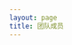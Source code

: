 ```yaml
---
layout: page
title: 团队成员
---
```

<script setup>
import {
  VPTeamPage,
  VPTeamPageTitle,
  VPTeamMembers,
  VPTeamPageSection
} from 'vitepress/theme'
const coreMembers = [
  {
    avatar: '/imgs/avatars/史操.jpg',
    name: '史操',
    title: '指导老师',
    desc: 'Cao Shi received Ph. D degree in 2011 from Central South University, and now works with the School of Information Science and Technology, Qingdao University of Science and Technology, China. He was a postdoctoral research fellow at Peking University from 2011 to 2013. His research interests include image, video processing, and artificial intelligence.',

  },
    {
    avatar: '/imgs/avatars/许灿辉.jpg',
    name: '许灿辉',
    title: '指导老师',
    desc: 'Canhui Xu received her Ph.D. degree from Central South University, China, in 2011. She is currently working in the School of Information Science and Technology, Qingdao University of Science and Technology, China. She was a postdoctoral research fellow at Peking University from 2012 to 2014. She was a visiting scholar at Arizona State University, USA, from 2019 to 2020, and a visiting Ph.D. student at Imperial Collage London, UK, from 2009 to 2010. Her research interests include deep learning, document layout analysis and image understanding.',

  },
]

const tutorsOthers = [
  {
    avatar: '/imgs/avatars/王鑫.jpg',
    name: '王鑫',
    title: '指导老师',
    desc: 'Wang Xin received his Ph.D. degree from China University of Petroleum, China, in 2013. Currently working for School of Information Science and Technology,Qingdao University of Science and Technology, China. He was a director of Pore-scale Imaging Lab in Qingdao City from 2017 to 2020, also a doctoral supervisor of Graduate School of International Studies, Shandong Academy of Sciences in 2018-2020. He was a visiting scientist at Imperial Collage London, Herriot-Watt University and Far East Bruch Russian Academy of Sciences. He participated in the National Joint-Scientific Expedition team with Russia and Japan in the year of 2016 and 2017. His research interests include 2D&3D image processing，computer vision & artificial intelligence.',

  },
    {
    avatar: '/imgs/avatars/程远志.jpg',
    name: '程远志',
    title: '指导老师',
    desc: 'Yuanzhi Cheng received the Ph.D. degree from the Harbin Institute of Technology, Harbin, China. He was with the School of Computer Science and Technology, Harbin Institute of Technology, until 2020. He is currently a professor with the School of Information Science and Technology, Qingdao University of Science and Technology, Qingdao, China. His research interests include pattern recognition, image processing, and computer-assisted surgical system.',

  },
]
const partners =[
  {
    avatar: '/imgs/avatars/毕恒悦.jpg',
    name: '毕恒悦',
    title: '2020级',
    desc: 'Hengyue Bi currently working toward the M.S. degree with the School of Information Science and Technology, Qingdao University of Science and Technology, Qingdao, China. His research interests include object detection, document layout analysis, scene text understanding, and 3D reconstruction.',

  },
    {
    avatar: '/imgs/avatars/李玉腾.jpg',
    name: '李玉腾',
    title: '2020级',
    desc: 'Yuteng Li received B.E. degree from Jining Medical University in 2016. Now he is  a Master student majoring in Computer technology degree at Qingdao University of Science and Technology,under the supervision of Ph.D. Cao Shi. His research interests include deep learning, computer vision, image processing.',

  },
    {
    avatar: '/imgs/avatars/张洪红.jpg',
    name: '张洪红',
    title: '2020级',
    desc: 'Honghong Zhang  is currently pursuing the M.S. degree with School of Information Science and Technology, Qingdao University of Science and Technology, Shandong, China. Her research interests include artificial intelligence, computer vision, image processing.',

  },

{

    avatar: '/imgs/avatars/李冲冲.jpg',
    name: '李冲冲',
    title: '2020级',
    desc: 'Chongchong Li received B.E. degree from Zaozhuang University in 2014. Now he is a Master student majoring in Computer technology degree at Qingdao University of Science and Technology,under the supervision of Ph.D. Cao Shi. His research interests include deep learning, computer vision, image processing.',

}, 

{
    avatar: '/imgs/avatars/何健飞.jpg',
    name: '何健飞',
    title: '2021级',
	desc: 'Jianfei He received B.E. degree from Hebei University of Science and Technology in 2021. Now he is  a Master student majoring in Computer Science and Technology degree at Qingdao University of Science and Technology, under the supervision of Ph.D. Canhui Xu . His research interests include deep learning, computer vision, and medical image segmentation.',

  },
    {
    avatar: '/imgs/avatars/王翔.jpg',
    name: '王翔',
    title: '2021级',
	desc: 'My name is Xiang Xang.I am a Postgraduate student majoring in SE in QUST.I love gaming(like Snooker offline, LOL on-line), programming(like Python, Cplusplus, lua and nothing else) and sleeping most and regard peace as my destination.',

  },
    {
    avatar: '/imgs/avatars/陈文达.jpg',
    name: '陈文达',
    title: '2021级',
	desc: 'I graduated from Qingdao University of Science and Technology majoring in Computer Science and Technology in 2019. Now I am studying for a master‘s degree in Electronic Information in Qingdao University of Science and Technology,under the supervision of Ph.D. Cao Shi .My research interests include computer vision, image processing and medical image segmentation.',
  },
    {
    avatar: '/imgs/avatars/邱海韬.jpg',
    name: '邱海韬',
    title: '2021级',
	desc: 'Haitao Qiu received B.E. degree from Qingdao Agricultural University. Now I am  a Master student majoring in Electronic and Information Engineering degree at Qingdao University of Science and Technology, under the supervision of Ph.D. Cao Shi. My research interests include deep learning, computer vision, medical image segmentation.',

  },
    {
    avatar:  '/imgs/avatars/杨琦.jpg',
    name: '杨琦',
    title: '2021级',
	desc: 'Qi Yang currently working toward the M.S. degree with the School of Information Science and Technology,Qingdao University of Science and Technology, Qingdao, China. His research interests include object detection,image segmentation,panoptic segmentation .Sometimes he also develops frontend, such as Vue (this website is built with Vue, more precisely, Vitepress).',

  },
    {
    avatar: '/imgs/avatars/袁正一.jpg',
    name: '袁正一',
    title: '2022级',
	desc: 'yuanzhengyi received B.E. degree from Qingdao University of Science and Technology in 2021.Now he is a Master student majoring in Software Engineering degree at Qingdao University of Science and Technology,under the supervision of Ph.D. CaoShi. He research interests include deep learning, computer vision, image processing.',

  },
{
    avatar: '/imgs/avatars/张栋.jpg',
    name: '张栋',
    title: '2022级',
	desc: 'Dong Zhang received B.E. degree from XiHua University in 2021. Now he is  a Master student majoring in Computer technology degree at Qingdao University of Science and Technology,under the supervision of Ph.D. Canhui Xu. His research interests include deep learning, computer vision, image processing.',

  },
{
    avatar: '/imgs/avatars/谢彧.jpg',
    name: '谢彧',
    title: '2022级',
	desc: 'Xie Yu is currently pursuing the M.S. degree with School of Information Science and Technology, Qingdao University of Science and Technology, Shandong. He is interested in artificial intelligence, and his research focuses on computer vision.',

  },
]
</script>

<VPTeamPage>
  <VPTeamPageTitle>
    <template #title>导师</template>
    <template #lead>...</template>
  </VPTeamPageTitle>
  <VPTeamMembers size="medium" :members="coreMembers" />
  <VPTeamMembers size="medium" :members="tutorsOthers" />  
  <VPTeamPageSection>
    <template #title>学生</template>
    <template #lead>...</template>
    <template #members>
      <VPTeamMembers size="medium" :members="partners" />
    </template>
  </VPTeamPageSection>
</VPTeamPage>
